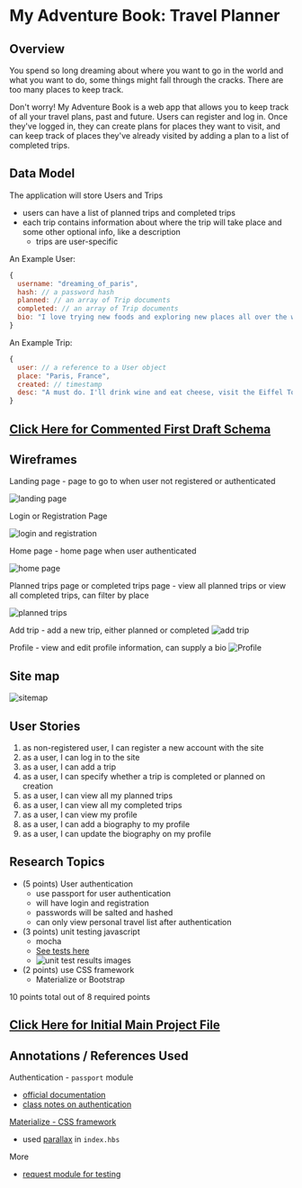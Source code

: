 # My Adventure Book: Travel Planner

## Overview
You spend so long dreaming about where you want to go in the world and what you want to do, some things might fall through the cracks. There are too many places to keep track.

Don't worry! My Adventure Book is a web app that allows you to keep track of all your travel plans, past and future. Users can register and log in. Once they've logged in, they can create plans for places they want to visit, and can keep track of places they've already visited by adding a plan to a list of completed trips. 

## Data Model

The application will store Users and Trips
* users can have a list of planned trips and completed trips
* each trip contains information about where the trip will take place and some other optional info, like a description
    * trips are user-specific

An Example User:

```javascript
{
  username: "dreaming_of_paris",
  hash: // a password hash
  planned: // an array of Trip documents
  completed: // an array of Trip documents
  bio: "I love trying new foods and exploring new places all over the world. I speak English and French."
}
```

An Example Trip:
```javascript
{
  user: // a reference to a User object
  place: "Paris, France",
  created: // timestamp
  desc: "A must do. I'll drink wine and eat cheese, visit the Eiffel Tower, and go to the Louvre."
}
```

## [Click Here for Commented First Draft Schema](db.js) 

## Wireframes

Landing page - page to go to when user not registered or  authenticated

![landing page](documentation/landing_page.png)

Login or Registration Page

![login and registration](documentation/login_and_registration.png)

Home page - home page when user authenticated

![home page](documentation/home_page.png)

Planned trips page or completed trips page - view all planned trips or view all completed trips, can filter by place 

![planned trips](documentation/planned_trips.png)

Add trip - add a new trip, either planned or completed
![add trip](documentation/add_trip.png)

Profile - view and edit profile information, can supply a bio
![Profile](documentation/my_profile.png)

## Site map

![sitemap](/documentation/sitemap.png)

## User Stories

1. as non-registered user, I can register a new account with the site
2. as a user, I can log in to the site
3. as a user, I can add a trip
4. as a user, I can specify whether a trip is completed or planned on creation
3. as a user, I can view all my planned trips
4. as a user, I can view all my completed trips
5. as a user, I can view my profile
6. as a user, I can add a biography to my profile
7. as a user, I can update the biography on my profile

## Research Topics

* (5 points) User authentication
    * use passport for user authentication
    * will have login and registration
    * passwords will be salted and hashed
    * can only view personal travel list after authentication
* (3 points) unit testing javascript
    * mocha
    * [See tests here](test/test.js) 
    * ![unit test results images](documentation/unit_test_results.png)
* (2 points) use CSS framework
    * Materialize or Bootstrap

10 points total out of 8 required points

## [Click Here for Initial Main Project File](app.js) 

## Annotations / References Used
Authentication - `passport` module
* [official documentation](http://www.passportjs.org/)
* [class notes on authentication](https://cs.nyu.edu/courses/fall18/CSCI-UA.0480-003/_site/slides/16/auth.html?print-pdf#/)

[Materialize - CSS framework](https://materializecss.com/)
* used [parallax](https://materializecss.com/parallax.html) in `index.hbs`

More
* [request module for testing](https://github.com/request/request)